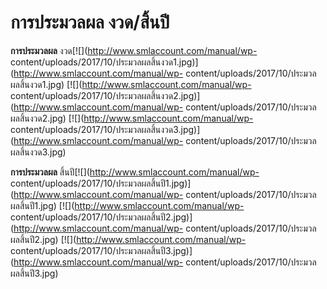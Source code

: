 # การประมวลผล งวด/สิ้นปี

**การประมวลผล** งวด[![](http://www.smlaccount.com/manual/wp-
content/uploads/2017/10/ประมวลผลสิ้นงวด1.jpg)](http://www.smlaccount.com/manual/wp-
content/uploads/2017/10/ประมวลผลสิ้นงวด1.jpg)
[![](http://www.smlaccount.com/manual/wp-
content/uploads/2017/10/ประมวลผลสิ้นงวด2.jpg)](http://www.smlaccount.com/manual/wp-
content/uploads/2017/10/ประมวลผลสิ้นงวด2.jpg)
[![](http://www.smlaccount.com/manual/wp-
content/uploads/2017/10/ประมวลผลสิ้นงวด3.jpg)](http://www.smlaccount.com/manual/wp-
content/uploads/2017/10/ประมวลผลสิ้นงวด3.jpg)



**การประมวลผล** สิ้นปี[![](http://www.smlaccount.com/manual/wp-
content/uploads/2017/10/ประมวลผลสิ้นปี1.jpg)](http://www.smlaccount.com/manual/wp-
content/uploads/2017/10/ประมวลผลสิ้นปี1.jpg)
[![](http://www.smlaccount.com/manual/wp-
content/uploads/2017/10/ประมวลผลสิ้นปี2.jpg)](http://www.smlaccount.com/manual/wp-
content/uploads/2017/10/ประมวลผลสิ้นปี2.jpg)
[![](http://www.smlaccount.com/manual/wp-
content/uploads/2017/10/ประมวลผลสิ้นปี3.jpg)](http://www.smlaccount.com/manual/wp-
content/uploads/2017/10/ประมวลผลสิ้นปี3.jpg)



